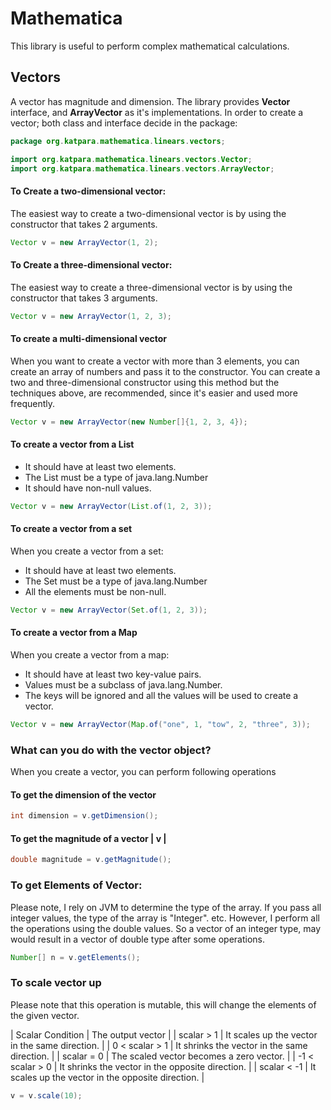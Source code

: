 # Mathematica
This library is useful to perform complex mathematical calculations. 

## Vectors
A vector has magnitude and dimension. The library provides __Vector__ interface, and __ArrayVector__ as it's implementations.
In order to create a vector; both class and interface decide in the package:

```java
package org.katpara.mathematica.linears.vectors;

import org.katpara.mathematica.linears.vectors.Vector;
import org.katpara.mathematica.linears.vectors.ArrayVector;
```

#### To Create a two-dimensional vector:
The easiest way to create a two-dimensional vector is by using the constructor that takes 2 arguments.
```java
Vector v = new ArrayVector(1, 2);
```

#### To Create a three-dimensional vector:
The easiest way to create a three-dimensional vector is by using the constructor that takes 3 arguments.
```java
Vector v = new ArrayVector(1, 2, 3);
```


#### To create a multi-dimensional vector
When you want to create a vector with more than 3 elements, you can create an array of numbers and pass it to the constructor.
You can create a two and three-dimensional constructor using this method but the techniques above, are recommended, since it's easier and used more frequently.
```java
Vector v = new ArrayVector(new Number[]{1, 2, 3, 4});
```

#### To create a vector from a List
<ul>
    <li>It should have at least two elements.
    <li>The List must be a type of java.lang.Number
    <li>It should have non-null values.
</ul>
    
```java
Vector v = new ArrayVector(List.of(1, 2, 3));
```

#### To create a vector from a set
When you create a vector from a set:
<ul>
    <li>It should have at least two elements.
    <li>The Set must be a type of java.lang.Number
    <li>All the elements must be non-null.
</ul>

```java
Vector v = new ArrayVector(Set.of(1, 2, 3));
```

#### To create a vector from a Map
When you create a vector from a map:
<ul>
    <li>It should have at least two key-value pairs.
    <li>Values must be a subclass of java.lang.Number.
    <li>The keys will be ignored and all the values will be used to create a vector.
</ul>

```java
Vector v = new ArrayVector(Map.of("one", 1, "tow", 2, "three", 3));
```

### What can you do with the vector object?
When you create a vector, you can perform following operations

#### To get the dimension of the vector

```java
int dimension = v.getDimension();
```

#### To get the magnitude of a vector | v |

```java
double magnitude = v.getMagnitude();
```

### To get Elements of Vector:
Please note, I rely on JVM to determine the type of the array.
If you pass all integer values, the type of the array is "Integer". etc.
However, I perform all the operations using the double values. So a vector of an integer type, may would result in a vector of double type after some operations. 

```java
Number[] n = v.getElements();
```

### To scale vector up
Please note that this operation is mutable, this will change the elements of the given vector.

| Scalar Condition      |       The output vector                                            |
| scalar &gt; 1         | It scales up the vector in the same direction.     |
| 0 &lt; scalar &gt; 1  | It shrinks the vector in the same direction.       |
|  scalar = 0           | The scaled vector becomes a zero vector.           |
| -1 &lt; scalar &gt; 0 | It shrinks the vector in the opposite direction.   |
| scalar &lt; -1        | It scales up the vector in the opposite direction. |


```java
v = v.scale(10);
```
    